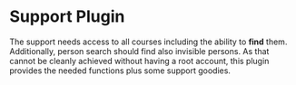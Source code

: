 # Support Plugin
The support needs access to all courses including the ability to **find** them. Additionally, person search should find also invisible persons.
As that cannot be cleanly achieved without having a root account, this plugin provides the needed functions plus some support goodies.

